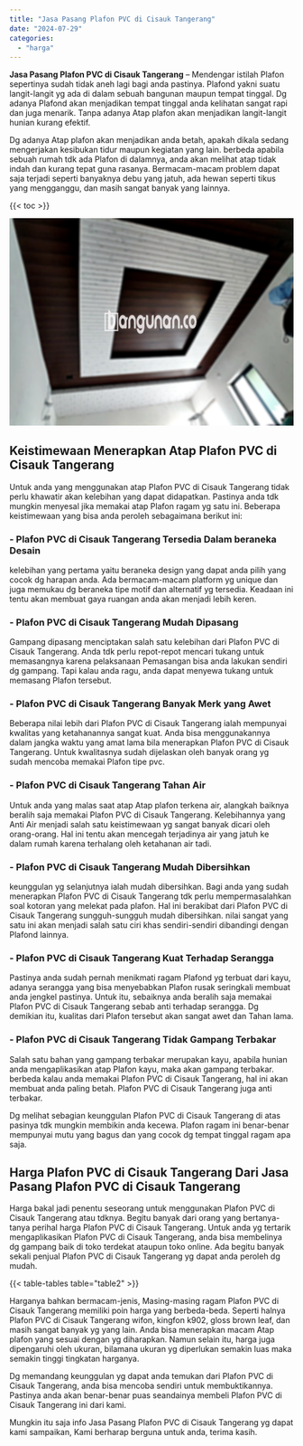 ```yaml
---
title: "Jasa Pasang Plafon PVC di Cisauk Tangerang"
date: "2024-07-29"
categories: 
  - "harga"
---
```


**Jasa Pasang Plafon PVC di Cisauk Tangerang** – Mendengar istilah Plafon sepertinya sudah tidak aneh lagi bagi anda pastinya. Plafond yakni suatu langit-langit yg ada di dalam sebuah bangunan maupun tempat tinggal. Dg adanya Plafond akan menjadikan tempat tinggal anda kelihatan sangat rapi dan juga menarik. Tanpa adanya Atap plafon akan menjadikan langit-langit hunian kurang efektif.

Dg adanya Atap plafon akan menjadikan anda betah, apakah dikala sedang mengerjakan kesibukan tidur maupun kegiatan yang lain. berbeda apabila sebuah rumah tdk ada Plafon di dalamnya, anda akan melihat atap tidak indah dan kurang tepat guna rasanya. Bermacam-macam problem dapat saja terjadi seperti banyaknya debu yang jatuh, ada hewan seperti tikus yang mengganggu, dan masih sangat banyak yang lainnya.

{{< toc >}}

![Jasa Pasang Plafon PVC di Cisauk Tangerang](/images/flafond-pvc-murah05.png)

## Keistimewaan Menerapkan Atap Plafon PVC di Cisauk Tangerang

Untuk anda yang menggunakan atap Plafon PVC di Cisauk Tangerang tidak perlu khawatir akan kelebihan yang dapat didapatkan. Pastinya anda tdk mungkin menyesal jika memakai atap Plafon ragam yg satu ini. Beberapa keistimewaan yang bisa anda peroleh sebagaimana berikut ini:

### \- Plafon PVC di Cisauk Tangerang Tersedia Dalam beraneka Desain

kelebihan yang pertama yaitu beraneka design yang dapat anda pilih yang cocok dg harapan anda. Ada bermacam-macam platform yg unique dan juga memukau dg beraneka tipe motif dan alternatif yg tersedia. Keadaan ini tentu akan membuat gaya ruangan anda akan menjadi lebih keren.

### \- Plafon PVC di Cisauk Tangerang Mudah Dipasang

Gampang dipasang menciptakan salah satu kelebihan dari Plafon PVC di Cisauk Tangerang. Anda tdk perlu repot-repot mencari tukang untuk memasangnya karena pelaksanaan Pemasangan bisa anda lakukan sendiri dg gampang. Tapi kalau anda ragu, anda dapat menyewa tukang untuk memasang Plafon tersebut.

### \- Plafon PVC di Cisauk Tangerang Banyak Merk yang Awet

Beberapa nilai lebih dari Plafon PVC di Cisauk Tangerang ialah mempunyai kwalitas yang ketahanannya sangat kuat. Anda bisa menggunakannya dalam jangka waktu yang amat lama bila menerapkan Plafon PVC di Cisauk Tangerang. Untuk kwalitasnya sudah dijelaskan oleh banyak orang yg sudah mencoba memakai Plafon tipe pvc.

### \- Plafon PVC di Cisauk Tangerang Tahan Air

Untuk anda yang malas saat atap Atap plafon terkena air, alangkah baiknya beralih saja memakai Plafon PVC di Cisauk Tangerang. Kelebihannya yang Anti Air menjadi salah satu keistimewaan yg sangat banyak dicari oleh orang-orang. Hal ini tentu akan mencegah terjadinya air yang jatuh ke dalam rumah karena terhalang oleh ketahanan air tadi.

### \- Plafon PVC di Cisauk Tangerang Mudah Dibersihkan

keunggulan yg selanjutnya ialah mudah dibersihkan. Bagi anda yang sudah menerapkan Plafon PVC di Cisauk Tangerang tdk perlu mempermasalahkan soal kotoran yang melekat pada plafon. Hal ini berakibat dari Plafon PVC di Cisauk Tangerang sungguh-sungguh mudah dibersihkan. nilai sangat yang satu ini akan menjadi salah satu ciri khas sendiri-sendiri dibandingi dengan Plafond lainnya.

### \- Plafon PVC di Cisauk Tangerang Kuat Terhadap Serangga

Pastinya anda sudah pernah menikmati ragam Plafond yg terbuat dari kayu, adanya serangga yang bisa menyebabkan Plafon rusak seringkali membuat anda jengkel pastinya. Untuk itu, sebaiknya anda beralih saja memakai Plafon PVC di Cisauk Tangerang sebab anti terhadap serangga. Dg demikian itu, kualitas dari Plafon tersebut akan sangat awet dan Tahan lama.

### \- Plafon PVC di Cisauk Tangerang Tidak Gampang Terbakar

Salah satu bahan yang gampang terbakar merupakan kayu, apabila hunian anda mengaplikasikan atap Plafon kayu, maka akan gampang terbakar. berbeda kalau anda memakai Plafon PVC di Cisauk Tangerang, hal ini akan membuat anda paling betah. Plafon PVC di Cisauk Tangerang juga anti terbakar.

Dg melihat sebagian keunggulan Plafon PVC di Cisauk Tangerang di atas pasinya tdk mungkin membikin anda kecewa. Plafon ragam ini benar-benar mempunyai mutu yang bagus dan yang cocok dg tempat tinggal ragam apa saja.

## Harga Plafon PVC di Cisauk Tangerang Dari Jasa Pasang Plafon PVC di Cisauk Tangerang

Harga bakal jadi penentu seseorang untuk menggunakan Plafon PVC di Cisauk Tangerang atau tdknya. Begitu banyak dari orang yang bertanya-tanya perihal harga Plafon PVC di Cisauk Tangerang. Untuk anda yg tertarik mengaplikasikan Plafon PVC di Cisauk Tangerang, anda bisa membelinya dg gampang baik di toko terdekat ataupun toko online. Ada begitu banyak sekali penjual Plafon PVC di Cisauk Tangerang yg dapat anda peroleh dg mudah.

{{< table-tables table="table2" >}}

Harganya bahkan bermacam-jenis, Masing-masing ragam Plafon PVC di Cisauk Tangerang memiliki poin harga yang berbeda-beda. Seperti halnya Plafon PVC di Cisauk Tangerang wifon, kingfon k902, gloss brown leaf, dan masih sangat banyak yg yang lain. Anda bisa menerapkan macam Atap plafon yang sesuai dengan yg diharapkan. Namun selain itu, harga juga dipengaruhi oleh ukuran, bilamana ukuran yg diperlukan semakin luas maka semakin tinggi tingkatan harganya.

Dg memandang keunggulan yg dapat anda temukan dari Plafon PVC di Cisauk Tangerang, anda bisa mencoba sendiri untuk membuktikannya. Pastinya anda akan benar-benar puas seandainya membeli Plafon PVC di Cisauk Tangerang ini dari kami.

Mungkin itu saja info Jasa Pasang Plafon PVC di Cisauk Tangerang yg dapat kami sampaikan, Kami berharap berguna untuk anda, terima kasih.
